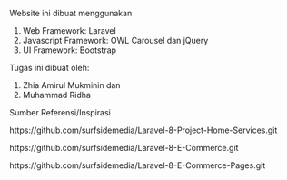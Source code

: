 Website ini dibuat menggunakan
1. Web Framework: Laravel
2. Javascript Framework: OWL Carousel dan jQuery
3. UI Framework: Bootstrap

Tugas ini dibuat oleh:
1. Zhia Amirul Mukminin dan 
2. Muhammad Ridha

<p>Sumber Referensi/Inspirasi</p>
<p>https://github.com/surfsidemedia/Laravel-8-Project-Home-Services.git</p>
<p>https://github.com/surfsidemedia/Laravel-8-E-Commerce.git</p>
<p>https://github.com/surfsidemedia/Laravel-8-E-Commerce-Pages.git</p>